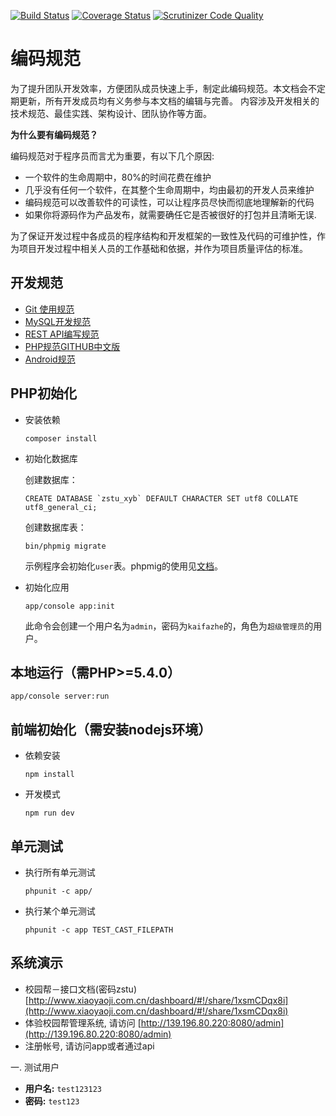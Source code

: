 [![Build Status](https://travis-ci.org/jonny-bo/zstu_xyb.svg?branch=develop)](https://travis-ci.org/jonny-bo/zstu_xyb)
[![Coverage Status](https://coveralls.io/repos/github/jonny-bo/zstu_xyb/badge.svg?branch=develop)](https://coveralls.io/github/jonny-bo/zstu_xyb?branch=develop)
[![Scrutinizer Code Quality](https://scrutinizer-ci.com/g/jonny-bo/zstu_xyb/badges/quality-score.png?b=develop)](https://scrutinizer-ci.com/g/g/jonny-bo/zstu_xyb/?branch=develop)
# 编码规范

为了提升团队开发效率，方便团队成员快速上手，制定此编码规范。本文档会不定期更新，所有开发成员均有义务参与本文档的编辑与完善。
内容涉及开发相关的技术规范、最佳实践、架构设计、团队协作等方面。

**为什么要有编码规范？**

编码规范对于程序员而言尤为重要，有以下几个原因:

  * 一个软件的生命周期中，80%的时间花费在维护
  * 几乎没有任何一个软件，在其整个生命周期中，均由最初的开发人员来维护
  * 编码规范可以改善软件的可读性，可以让程序员尽快而彻底地理解新的代码
  * 如果你将源码作为产品发布，就需要确任它是否被很好的打包并且清晰无误.

为了保证开发过程中各成员的程序结构和开发框架的一致性及代码的可维护性，作为项目开发过程中相关人员的工作基础和依据，并作为项目质量评估的标准。


## 开发规范

* [Git 使用规范](coding-standards/git.md)
* [MySQL开发规范](coding-standards/mysql.md)
* [REST API编写规范](coding-standards/rest-api.md)
* [PHP规范GITHUB中文版](https://github.com/PizzaLiu/PHP-FIG)
* [Android规范](coding-standards/android.md)



## PHP初始化

  * 安装依赖

    ```
    composer install
    ```

  * 初始化数据库

    创建数据库：
    ```
    CREATE DATABASE `zstu_xyb` DEFAULT CHARACTER SET utf8 COLLATE utf8_general_ci;
    ```

    创建数据库表：
    ```
    bin/phpmig migrate
    ```

    示例程序会初始化`user`表。phpmig的使用见[文档](https://github.com/codeages/biz-framework-doc/blob/master/migration.md)。

  * 初始化应用

    ```
    app/console app:init
    ```

    此命令会创建一个用户名为`admin`，密码为`kaifazhe`的，角色为`超级管理员`的用户。


## 本地运行（需PHP>=5.4.0）

```
app/console server:run
```

## 前端初始化（需安装nodejs环境）

  * 依赖安装

    ```
    npm install
    ```

  * 开发模式

    ```
    npm run dev
    ```

## 单元测试

  * 执行所有单元测试

    ```
    phpunit -c app/ 
    ```

  * 执行某个单元测试

    ```
    phpunit -c app TEST_CAST_FILEPATH
    ```

## 系统演示
 - 校园帮－接口文档(密码zstu) [http://www.xiaoyaoji.com.cn/dashboard/#!/share/1xsmCDqx8i](http://www.xiaoyaoji.com.cn/dashboard/#!/share/1xsmCDqx8i) 
 - 体验校园帮管理系统, 请访问 [http://139.196.80.220:8080/admin](http://139.196.80.220:8080/admin)
 - 注册帐号, 请访问app或者通过api

一. 测试用户

- **用户名:** `test123123`
- **密码:** `test123`
